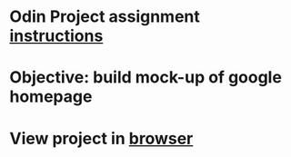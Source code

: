 # Odin Project assignment [instructions](http://www.theodinproject.com/web-development-101/html-css?ref=lnav "Odin Project Instructions")
# Objective: build mock-up of google homepage
# View project in [browser](http://htmlpreview.github.io/?https://github.com/kentkdunn/google-homepage/blob/master/index.html "Google homepage")
